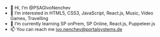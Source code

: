 - 👋 Hi, I’m @PSAGIvoNenchev
- 👀 I’m interested in HTML5, CSS3, JavaScript, React.js, Music, Video Games, Travelling 
- 🌱 I’m currently learning SP onPrem, SP Online, React.js, Puppeteer.js
- 📫 You can reach me ivo.nenchev@portalsystems.de